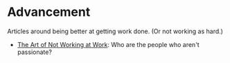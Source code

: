 # Advancement
Articles around being better at getting work done. (Or not working as hard.)

- [The Art of Not Working at Work](http://www.theatlantic.com/business/archive/2014/11/the-art-of-not-working-at-work/382121/?single_page=true): Who are the people who aren't passionate?
